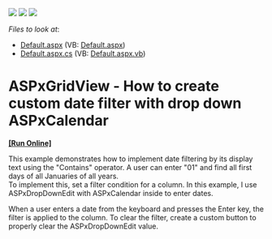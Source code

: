 <!-- default badges list -->
![](https://img.shields.io/endpoint?url=https://codecentral.devexpress.com/api/v1/VersionRange/128533663/15.1.3%2B)
[![](https://img.shields.io/badge/Open_in_DevExpress_Support_Center-FF7200?style=flat-square&logo=DevExpress&logoColor=white)](https://supportcenter.devexpress.com/ticket/details/E4928)
[![](https://img.shields.io/badge/📖_How_to_use_DevExpress_Examples-e9f6fc?style=flat-square)](https://docs.devexpress.com/GeneralInformation/403183)
<!-- default badges end -->
<!-- default file list -->
*Files to look at*:

* [Default.aspx](./CS/WebSite/Default.aspx) (VB: [Default.aspx](./VB/WebSite/Default.aspx))
* [Default.aspx.cs](./CS/WebSite/Default.aspx.cs) (VB: [Default.aspx.vb](./VB/WebSite/Default.aspx.vb))
<!-- default file list end -->
# ASPxGridView - How to create custom date filter with drop down ASPxCalendar
<!-- run online -->
**[[Run Online]](https://codecentral.devexpress.com/e4928/)**
<!-- run online end -->


<p>This example demonstrates how to implement date filtering by its display text using the "Contains" operator. A user can enter "01" and find all first days of all Januaries of all years.<br />
To implement this, set a filter condition for a column. In this example, I use ASPxDropDownEdit with ASPxCalendar inside to enter dates.</p><p>When a user enters a date from the keyboard and presses the Enter key, the filter is applied to the column. To clear the filter, create a custom button to properly clear the ASPxDropDownEdit value.</p>

<br/>


